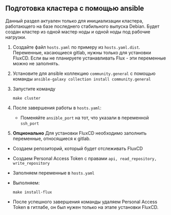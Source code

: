 ## Подготовка кластера с помощью ansible

Данный раздел актуален только для инициализации кластера, работающего на базе последнего стабильного выпуска Debian.
Будет создан кластер из одной мастер ноды и одной ноды под рабочие нагрузки.

1. Создайте файл `hosts.yaml` по примеру из `hosts.yaml.dist`. Переменные, касающиеся gitlab, нужны только для установки FluxCD.
Если вы не планируете устанавливать Flux - эти переменные можно не заполнять.
2. Установите для ansible коллекцию `community.general` с помощью команды `ansible-galaxy collection install community.general`
3. Запустите команду
    ```shell script
    make cluster
    ```

4. После завершения работы в `hosts.yaml`:
    * Поменяйте `ansible_port` на тот, что указали в переменной `ssh_port`

5. **Опционально**
Для установки FluxCD необходимо заполнить переменные, относящиеся к gitlab.
* Создаем репозиторий, который будет отслеживать FluxCD
* Создаем Personal Access Token с правами `api, read_repository, write_repository`
* Заполняем переменные в `hosts.yaml`
* Выполняем:

   ```shell script
   make install-flux
   ```
* После успешного завершения команды удаляем Personal Access Token в гитлабе, он был нужен только на этапе установки FluxCD.
